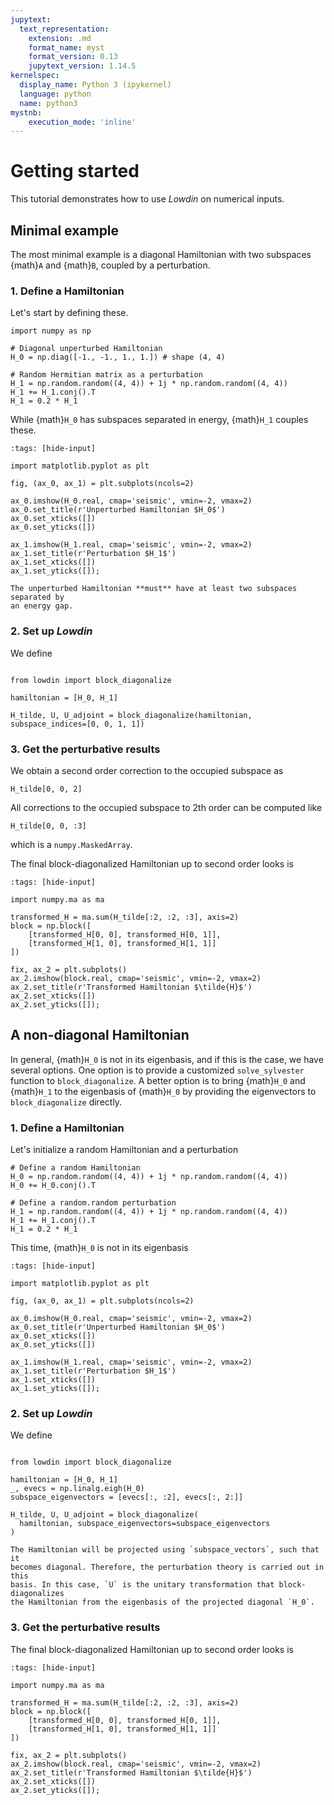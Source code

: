 ```yaml
---
jupytext:
  text_representation:
    extension: .md
    format_name: myst
    format_version: 0.13
    jupytext_version: 1.14.5
kernelspec:
  display_name: Python 3 (ipykernel)
  language: python
  name: python3
mystnb:
    execution_mode: 'inline'
---
```

# Getting started

This tutorial demonstrates how to use _Lowdin_ on numerical inputs.

## Minimal example

The most minimal example is a diagonal Hamiltonian with two subspaces
{math}`A` and {math}`B`, coupled by a perturbation.

### 1. Define a Hamiltonian

Let's start by defining these.

```{code-cell} ipython3
import numpy as np

# Diagonal unperturbed Hamiltonian
H_0 = np.diag([-1., -1., 1., 1.]) # shape (4, 4)

# Random Hermitian matrix as a perturbation
H_1 = np.random.random((4, 4)) + 1j * np.random.random((4, 4))
H_1 += H_1.conj().T
H_1 = 0.2 * H_1
```

While {math}`H_0` has subspaces separated in energy, {math}`H_1` couples these.

```{code-cell} ipython3
:tags: [hide-input]

import matplotlib.pyplot as plt

fig, (ax_0, ax_1) = plt.subplots(ncols=2)

ax_0.imshow(H_0.real, cmap='seismic', vmin=-2, vmax=2)
ax_0.set_title(r'Unperturbed Hamiltonian $H_0$')
ax_0.set_xticks([])
ax_0.set_yticks([])

ax_1.imshow(H_1.real, cmap='seismic', vmin=-2, vmax=2)
ax_1.set_title(r'Perturbation $H_1$')
ax_1.set_xticks([])
ax_1.set_yticks([]);
```

```{important}
The unperturbed Hamiltonian **must** have at least two subspaces separated by
an energy gap.
```

### 2. Set up _Lowdin_

We define
```{code-cell} ipython3

from lowdin import block_diagonalize

hamiltonian = [H_0, H_1]

H_tilde, U, U_adjoint = block_diagonalize(hamiltonian, subspace_indices=[0, 0, 1, 1])
```

### 3. Get the perturbative results

We obtain a second order correction to the occupied subspace as
```{code-cell} ipython3
H_tilde[0, 0, 2]
```

All corrections to the occupied subspace to 2th order can be computed like
```{code-cell} ipython3
H_tilde[0, 0, :3]
```
which is a `numpy.MaskedArray`.

The final block-diagonalized Hamiltonian up to second order looks is
```{code-cell} ipython3
:tags: [hide-input]

import numpy.ma as ma

transformed_H = ma.sum(H_tilde[:2, :2, :3], axis=2)
block = np.block([
    [transformed_H[0, 0], transformed_H[0, 1]],
    [transformed_H[1, 0], transformed_H[1, 1]]
])

fix, ax_2 = plt.subplots()
ax_2.imshow(block.real, cmap='seismic', vmin=-2, vmax=2)
ax_2.set_title(r'Transformed Hamiltonian $\tilde{H}$')
ax_2.set_xticks([])
ax_2.set_yticks([]);
```

## A non-diagonal Hamiltonian

In general, {math}`H_0` is not in its eigenbasis, and if this is the case, we have
several options.
One option is to provide a customized `solve_sylvester` function to `block_diagonalize`.
A better option is to bring {math}`H_0` and {math}`H_1` to the eigenbasis of
{math}`H_0` by providing the eigenvectors to `block_diagonalize` directly.

### 1. Define a Hamiltonian
Let's initialize a random Hamiltonian and a perturbation
```{code-cell} ipython3
# Define a random Hamiltonian
H_0 = np.random.random((4, 4)) + 1j * np.random.random((4, 4))
H_0 += H_0.conj().T

# Define a random.random perturbation
H_1 = np.random.random((4, 4)) + 1j * np.random.random((4, 4))
H_1 += H_1.conj().T
H_1 = 0.2 * H_1
```

This time, {math}`H_0` is not in its eigenbasis
```{code-cell} ipython3
:tags: [hide-input]

import matplotlib.pyplot as plt

fig, (ax_0, ax_1) = plt.subplots(ncols=2)

ax_0.imshow(H_0.real, cmap='seismic', vmin=-2, vmax=2)
ax_0.set_title(r'Unperturbed Hamiltonian $H_0$')
ax_0.set_xticks([])
ax_0.set_yticks([])

ax_1.imshow(H_1.real, cmap='seismic', vmin=-2, vmax=2)
ax_1.set_title(r'Perturbation $H_1$')
ax_1.set_xticks([])
ax_1.set_yticks([]);
```

### 2. Set up _Lowdin_

We define
```{code-cell} ipython3

from lowdin import block_diagonalize

hamiltonian = [H_0, H_1]
_, evecs = np.linalg.eigh(H_0)
subspace_eigenvectors = [evecs[:, :2], evecs[:, 2:]]

H_tilde, U, U_adjoint = block_diagonalize(
  hamiltonian, subspace_eigenvectors=subspace_eigenvectors
)
```

```{important}
The Hamiltonian will be projected using `subspace_vectors`, such that it
becomes diagonal. Therefore, the perturbation theory is carried out in this
basis. In this case, `U` is the unitary transformation that block-diagonalizes
the Hamiltonian from the eigenbasis of the projected diagonal `H_0`.
```

### 3. Get the perturbative results

The final block-diagonalized Hamiltonian up to second order looks is
```{code-cell} ipython3
:tags: [hide-input]

import numpy.ma as ma

transformed_H = ma.sum(H_tilde[:2, :2, :3], axis=2)
block = np.block([
    [transformed_H[0, 0], transformed_H[0, 1]],
    [transformed_H[1, 0], transformed_H[1, 1]]
])

fix, ax_2 = plt.subplots()
ax_2.imshow(block.real, cmap='seismic', vmin=-2, vmax=2)
ax_2.set_title(r'Transformed Hamiltonian $\tilde{H}$')
ax_2.set_xticks([])
ax_2.set_yticks([]);
```
